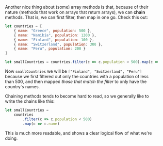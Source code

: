
Another nice thing about (some) array methods is that, because of their nature (methods that work on arrays that return arrays), we can **chain** methods. That is, we can first filter, then map in one go. Check this out:

```js
let countries = [
    { name: "Greece", population: 500 },
    { name: "Namibia", population: 1200 },
    { name: "Finland", population: 100 },
    { name: "Switzerland", population: 300 },
    { name: "Peru", population: 200 }
]

let smallCountries = countries.filter(c => c.population < 500).map(c => c.name)
```
  

Now `smallCountries` we will be `["Finland", "Switzerland", "Peru"]` because we first filtered out only the countries with a population of less than 500, and then mapped _those that match the filter_ to only have the country's names.

  

Chaining methods tends to become hard to read, so we generally like to write the chains like this:


```js
let smallCountries =
    countries
        .filter(c => c.population < 500)
        .map(c => c.name)
```
  

This is much more readable, and shows a clear logical flow of what we're doing.
